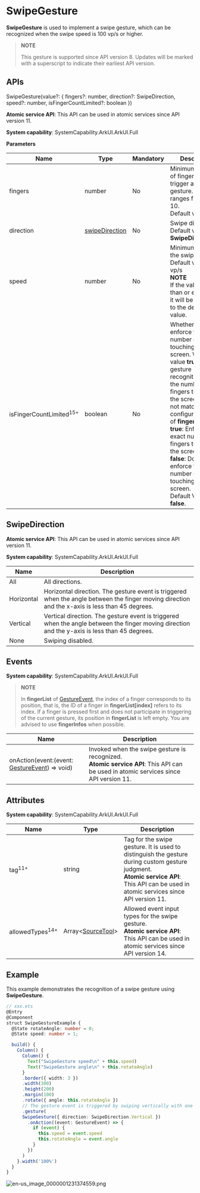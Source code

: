 # SwipeGesture

**SwipeGesture** is used to implement a swipe gesture, which can be recognized when the swipe speed is 100 vp/s or higher.

>  **NOTE**
>
>  This gesture is supported since API version 8. Updates will be marked with a superscript to indicate their earliest API version.


## APIs

SwipeGesture(value?: { fingers?: number, direction?: SwipeDirection, speed?: number, isFingerCountLimited?: boolean })

**Atomic service API**: This API can be used in atomic services since API version 11.

**System capability**: SystemCapability.ArkUI.ArkUI.Full

**Parameters**

| Name| Type| Mandatory| Description|
| -------- | -------- | -------- | -------- |
| fingers | number | No| Minimum number of fingers to trigger a swipe gesture. The value ranges from 1 to 10.<br>Default value: **1**|
| direction | [swipeDirection](#swipedirection)| No| Swipe direction.<br>Default value: **SwipeDirection.All**|
| speed | number | No| Minimum speed of the swipe gesture.<br>Default value: 100 vp/s<br>**NOTE**<br>If the value is less than or equal to 0, it will be converted to the default value.|
| isFingerCountLimited<sup>15+</sup> | boolean | No| Whether to enforce the exact number of fingers touching the screen. With the value **true**, the gesture recognition fails if the number of fingers touching the screen does not match the configured value of **fingers**.<br>**true**: Enforce the exact number of fingers touching the screen.<br>**false**: Do not enforce the exact number of fingers touching the screen.<br>Default Value: **false**.|

## SwipeDirection

**Atomic service API**: This API can be used in atomic services since API version 11.

**System capability**: SystemCapability.ArkUI.ArkUI.Full

| Name| Description|
| -------- | -------- |
| All | All directions.|
| Horizontal | Horizontal direction. The gesture event is triggered when the angle between the finger moving direction and the x-axis is less than 45 degrees.|
| Vertical | Vertical direction. The gesture event is triggered when the angle between the finger moving direction and the y-axis is less than 45 degrees.|
| None | Swiping disabled.|


## Events

**System capability**: SystemCapability.ArkUI.ArkUI.Full

>  **NOTE**
>
>  In **fingerList** of [GestureEvent](ts-gesture-settings.md#gestureevent), the index of a finger corresponds to its position, that is, the ID of a finger in **fingerList[index]** refers to its index. If a finger is pressed first and does not participate in triggering of the current gesture, its position in **fingerList** is left empty. You are advised to use **fingerInfos** when possible.

| Name| Description|
| -------- | -------- |
| onAction(event:(event: [GestureEvent](ts-gesture-settings.md#gestureevent)) =&gt; void) | Invoked when the swipe gesture is recognized.<br>**Atomic service API**: This API can be used in atomic services since API version 11.|

## Attributes

**System capability**: SystemCapability.ArkUI.ArkUI.Full

| Name| Type   |Description                                       |
| ----  | ------  | ---------------------------------------- |
| tag<sup>11+</sup>   | string  | Tag for the swipe gesture. It is used to distinguish the gesture during custom gesture judgment.<br>**Atomic service API**: This API can be used in atomic services since API version 11.|
| allowedTypes<sup>14+</sup> | Array\<[SourceTool](ts-gesture-settings.md#sourcetool9)> | Allowed event input types for the swipe gesture.<br>**Atomic service API**: This API can be used in atomic services since API version 14.|

## Example

This example demonstrates the recognition of a swipe gesture using **SwipeGesture**.

```ts
// xxx.ets
@Entry
@Component
struct SwipeGestureExample {
  @State rotateAngle: number = 0;
  @State speed: number = 1;

  build() {
    Column() {
      Column() {
        Text("SwipeGesture speed\n" + this.speed)
        Text("SwipeGesture angle\n" + this.rotateAngle)
      }
      .border({ width: 3 })
      .width(300)
      .height(200)
      .margin(100)
      .rotate({ angle: this.rotateAngle })
      // The gesture event is triggered by swiping vertically with one finger.
      .gesture(
      SwipeGesture({ direction: SwipeDirection.Vertical })
        .onAction((event: GestureEvent) => {
          if (event) {
            this.speed = event.speed
            this.rotateAngle = event.angle
          }
        })
      )
    }.width('100%')
  }
}
```

 ![en-us_image_0000001231374559.png](figures/en-us_image_0000001231374559.png) 
